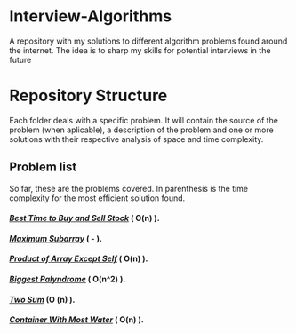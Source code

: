 # Interview-Algorithms

A repository with my solutions to different algorithm problems found around the internet. The idea is to sharp my skills for potential interviews in the future

# Repository Structure

Each folder deals with a specific problem. It will contain the source of the problem (when aplicable), a description of the problem and one or more solutions with their respective analysis of space and time complexity.

## Problem list

So far, these are the problems covered. In parenthesis is the time complexity for the most efficient solution found.

#### _[Best Time to Buy and Sell Stock](https://github.com/LeandroTeixeira/Interview-Algorithms/tree/main/Best%20Time%20to%20Buy%20and%20Sell%20Stock)_ ( O(n) ).

#### _[Maximum Subarray](https://github.com/LeandroTeixeira/Interview-Algorithms/tree/main/Maximum%20Subarray)_ ( - ).

#### _[Product of Array Except Self](https://github.com/LeandroTeixeira/Interview-Algorithms/tree/main/Product%20of%20Array%20Except%20Self)_ ( O(n) ).

#### _[Biggest Palyndrome](https://github.com/LeandroTeixeira/Interview-Algorithms/tree/main/Product%20of%20Array%20Except%20Self)_ ( O(n^2) ).

#### _[Two Sum](https://github.com/LeandroTeixeira/Interview-Algorithms/tree/two-sum/Two%20Sum)_ (O (n) ).

#### _[Container With Most Water](https://github.com/LeandroTeixeira/Interview-Algorithms/tree/main/Container%20With%20Most%20Water)_ ( O(n) ).
